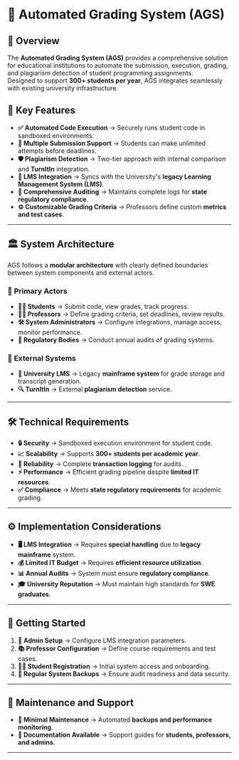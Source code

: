 # 📌 Automated Grading System (AGS)

## 🚀 Overview  
The **Automated Grading System (AGS)** provides a comprehensive solution for educational institutions to automate the submission, execution, grading, and plagiarism detection of student programming assignments.  
Designed to support **300+ students per year**, AGS integrates seamlessly with existing university infrastructure.

## 🔑 Key Features  
- **✅ Automated Code Execution** → Securely runs student code in sandboxed environments.  
- **🔄 Multiple Submission Support** → Students can make unlimited attempts before deadlines.  
- **🛡️ Plagiarism Detection** → Two-tier approach with internal comparison and **TurnItIn** integration.  
- **🔗 LMS Integration** → Syncs with the University's **legacy Learning Management System (LMS)**.  
- **📜 Comprehensive Auditing** → Maintains complete logs for **state regulatory compliance**.  
- **⚙️ Customizable Grading Criteria** → Professors define custom **metrics and test cases**.  

---

## 🏛 System Architecture  
AGS follows a **modular architecture** with clearly defined boundaries between system components and external actors.  

### 👥 **Primary Actors**  
- **👨‍🎓 Students** → Submit code, view grades, track progress.  
- **👩‍🏫 Professors** → Define grading criteria, set deadlines, review results.  
- **🛠 System Administrators** → Configure integrations, manage access, monitor performance.  
- **📜 Regulatory Bodies** → Conduct annual audits of grading systems.  

### 🔗 **External Systems**  
- **🏫 University LMS** → Legacy **mainframe system** for grade storage and transcript generation.  
- **🔍 TurnItIn** → External **plagiarism detection** service.  

---

## 🛠 Technical Requirements  
- **🔒 Security** → Sandboxed execution environment for student code.  
- **📈 Scalability** → Supports **300+ students per academic year**.  
- **📝 Reliability** → Complete **transaction logging** for audits.  
- **⚡ Performance** → Efficient grading pipeline despite **limited IT resources**.  
- **✅ Compliance** → Meets **state regulatory requirements** for academic grading.  

---

## ⚙️ Implementation Considerations  
- **🖥 LMS Integration** → Requires **special handling** due to **legacy mainframe** system.  
- **💰 Limited IT Budget** → Requires **efficient resource utilization**.  
- **📊 Annual Audits** → System must ensure **regulatory compliance**.  
- **🎓 University Reputation** → Must maintain high standards for **SWE graduates**.  

---

## 🚀 Getting Started  
1. **🔧 Admin Setup** → Configure LMS integration parameters.  
2. **📚 Professor Configuration** → Define course requirements and test cases.  
3. **👨‍🎓 Student Registration** → Initial system access and onboarding.  
4. **💾 Regular System Backups** → Ensure audit readiness and data security.  

---

## 🔧 Maintenance and Support  
- **📌 Minimal Maintenance** → Automated **backups and performance monitoring**.  
- **📖 Documentation Available** → Support guides for **students, professors, and admins**.  

---


